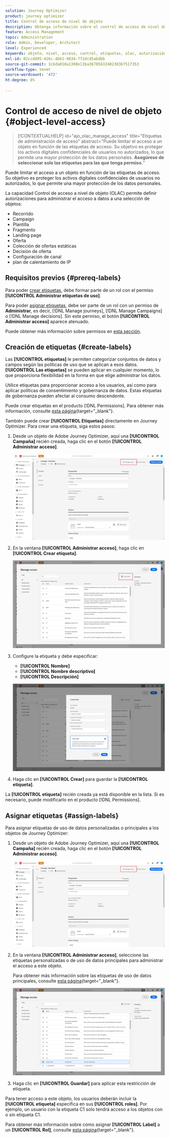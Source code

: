 ```yaml
---
solution: Journey Optimizer
product: journey optimizer
title: Control de acceso de nivel de objeto
description: Obtenga información sobre el control de acceso de nivel de objeto que le permite definir autorizaciones para administrar el acceso a datos a una selección de objetos
feature: Access Management
topic: Administration
role: Admin, Developer, Architect
level: Experienced
keywords: objeto, nivel, acceso, control, etiquetas, olac, autorización
exl-id: 02ccdd95-426c-4b61-9834-7f2dcd5abdbb
source-git-commit: 3cbda018a1380e13ba3670563240238367517353
workflow-type: tm+mt
source-wordcount: '472'
ht-degree: 8%

---
```


# Control de acceso de nivel de objeto {#object-level-access}

>[!CONTEXTUALHELP]
>id="ajo_olac_manage_access"
>title="Etiquetas de administración de acceso"
>abstract="Puede limitar el acceso a un objeto en función de las etiquetas de acceso. Su objetivo es proteger los activos digitales confidenciales de usuarios no autorizados, lo que permite una mayor protección de los datos personales. **Asegúrese de seleccionar solo las etiquetas para las que tenga permiso.**"

Puede limitar el acceso a un objeto en función de las etiquetas de acceso. Su objetivo es proteger los activos digitales confidenciales de usuarios no autorizados, lo que permite una mayor protección de los datos personales.

La capacidad Control de acceso a nivel de objeto (OLAC) permite definir autorizaciones para administrar el acceso a datos a una selección de objetos:

* Recorrido 
* Campaign
* Plantilla
* Fragmento
* Landing page
* Oferta
* Colección de ofertas estáticas
* Decisión de oferta
* Configuración de canal
* plan de calentamiento de IP


## Requisitos previos {#prereq-labels}

Para poder [crear etiquetas](#create-labels), debe formar parte de un rol con el permiso **[!UICONTROL Administrar etiquetas de uso]**.

Para poder [asignar etiquetas](#assign-labels), debe ser parte de un rol con un permiso de **Administrar**, es decir, [!DNL Manage journeys], [!DNL Manage Campaigns] o [!DNL Manage decisions]. Sin este permiso, el botón **[!UICONTROL Administrar acceso]** aparece atenuado.

Puede obtener más información sobre permisos en [esta sección](../administration/permissions.md).

## Creación de etiquetas {#create-labels}

Las **[!UICONTROL etiquetas]** le permiten categorizar conjuntos de datos y campos según las políticas de uso que se aplican a esos datos. **[!UICONTROL Las etiquetas]** se pueden aplicar en cualquier momento, lo que proporciona flexibilidad en la forma en que elige administrar los datos.

Utilice etiquetas para proporcionar acceso a los usuarios, así como para aplicar políticas de consentimiento y gobernanza de datos. Estas etiquetas de gobernanza pueden afectar al consumo descendente.

Puede crear etiquetas en el producto [!DNL Permissions]. Para obtener más información, consulte [esta página](https://experienceleague.adobe.com/docs/experience-platform/access-control/abac/permissions-ui/labels.html){target="_blank"}.

También puede crear **[!UICONTROL Etiquetas]** directamente en Journey Optimizer. Para crear una etiqueta, siga estos pasos:

1. Desde un objeto de Adobe Journey Optimizer, aquí una **[!UICONTROL Campaña]** recién creada, haga clic en el botón **[!UICONTROL Administrar acceso]**.

   ![](assets/olac_1.png)

1. En la ventana **[!UICONTROL Administrar acceso]**, haga clic en **[!UICONTROL Crear etiqueta]**.

   ![](assets/olac_2.png)

1. Configure la etiqueta y debe especificar:
   * **[!UICONTROL Nombre]**
   * **[!UICONTROL Nombre descriptivo]**
   * **[!UICONTROL Descripción]**

   ![](assets/olac_3.png)

1. Haga clic en **[!UICONTROL Crear]** para guardar la **[!UICONTROL etiqueta]**.

La **[!UICONTROL etiqueta]** recién creada ya está disponible en la lista. Si es necesario, puede modificarlo en el producto [!DNL Permissions].

## Asignar etiquetas {#assign-labels}

Para asignar etiquetas de uso de datos personalizadas o principales a los objetos de Journey Optimizer:

1. Desde un objeto de Adobe Journey Optimizer, aquí una **[!UICONTROL Campaña]** recién creada, haga clic en el botón **[!UICONTROL Administrar acceso]**.

   ![](assets/olac_1.png)

1. En la ventana **[!UICONTROL Administrar acceso]**, seleccione las etiquetas personalizadas o de uso de datos principales para administrar el acceso a este objeto.

   Para obtener más información sobre las etiquetas de uso de datos principales, consulte [esta página](https://experienceleague.adobe.com/docs/experience-platform/data-governance/labels/reference.html?lang=es){target="_blank"}.

   ![](assets/olac_4.png)

1. Haga clic en **[!UICONTROL Guardar]** para aplicar esta restricción de etiqueta.

Para tener acceso a este objeto, los usuarios deberán incluir la **[!UICONTROL etiqueta]** específica en sus **[!UICONTROL roles]**.
Por ejemplo, un usuario con la etiqueta C1 solo tendrá acceso a los objetos con o sin etiqueta C1.

Para obtener más información sobre cómo asignar **[!UICONTROL Label]** a un **[!UICONTROL Rol]**, consulte [esta página](https://experienceleague.adobe.com/docs/experience-platform/access-control/abac/permissions-ui/permissions.html#manage-labels-for-a-role){target="_blank"}.